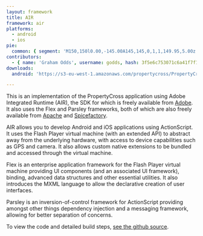 ```yaml
---
layout: framework
title: AIR
framework: air
platforms:
  - android
  - ios
pie:
  common: { segment: 'M150,150l0.00,-145.00A145,145,0,1,1,149.95,5.00z' }
contributors:
  - { name: 'Graham Odds', username: godds, hash: 3f5e6c753071c6a41f7f1dbb89daeb3b }
downloads:
  android: 'https://s3-eu-west-1.amazonaws.com/propertycross/PropertyCross-air-02f15438ddcf5b30196605abcdfd5d1548c6c1c2.apk'

---
```


This is an implementation of the PropertyCross application using Adobe Integrated Runtime (AIR), the SDK for which is freely available from [Adobe](http://www.adobe.com/devnet/air/air-sdk-download.html).  It also uses the Flex and Parsley frameworks, both of which are also freely available from [Apache](http://incubator.apache.org/flex/) and [Spicefactory](http://www.spicefactory.org/parsley/).

AIR allows you to develop Android and iOS applications using ActionScript.  It uses the Flash Player virtual machine (with an extended API) to abstract away from the underlying hardware, with access to device capabilities such as GPS and camera.  It also allows custom native extensions to be bundled and accessed through the virtual machine.

Flex is an enterprise application framework for the Flash Player virtual machine providing UI components (and an associated UI framework), binding, advanced data structures and other essential utilities.  It also introduces the MXML language to allow the declarative creation of user interfaces.

Parsley is an inversion-of-control framework for ActionScript providing amongst other things dependency injection and a messaging framework, allowing for better separation of concerns.


To view the code and detailed build steps, <a href='{{ site.githuburl }}/tree/master/air'>see the github source</a>.